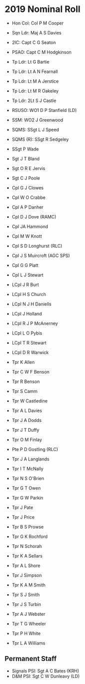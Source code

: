 # 2019 Nominal Roll

* Hon Col: Col P M Cooper
* Sqn Ldr: Maj A S Davies
* 2IC: Capt C G Seaton
* PSAO: Capt C M Hodgkinson
* Tp Ldr: Lt G Bartie
* Tp Ldr: Lt A N Fearnall
* Tp Ldr: Lt M A Jerstice
* Tp Ldr: Lt M R Oakeley
* Tp Ldr: 2Lt S J Castle
* RSUSO: WO1 D P Stanfield (LD)
* SSM: WO2 J Greenwood
* SQMS: SSgt L J Speed
* SQMS (R): SSgt R Sedgeley

* SSgt P Wade
* Sgt J T Bland
* Sgt O R E Jervis
* Sgt C J Poole
* Cpl G J Clowes
* Cpl W O Crabbe
* Cpl A P Danher
* Cpl D J Dove (RAMC)
* Cpl JA Hammond
* Cpl M W Knott
* Cpl S D Longhurst (RLC)
* Cpl J S Muircroft (AGC SPS)
* Cpl G G Platt
* Cpl L J Stewart
* LCpl J R Burt
* LCpl H S Church
* LCpl N J H Daniells
* LCpl J Holland
* LCpl R J P McAnerney
* LCpl L O Pybis
* LCpl T R Stewart
* LCpl D R Warwick
* Tpr K Allen
* Tpr C W F Benson
* Tpr R Benson
* Tpr S Camm
* Tpr W Castledine
* Tpr A L Davies
* Tpr J A Dodds
* Tpr J T Duffy
* Tpr O M Finlay
* Pte P D Gostling (RLC)
* Tpr J A Langlands
* Tpr I T McNally
* Tpr N S O'Brien
* Tpr G T Owen
* Tpr G W Parkin
* Tpr J Pate
* Tpr J Price
* Tpr B S Prowse
* Tpr G K Rochford
* Tpr N Schorah
* Tpr K A Sellars
* Tpr A L Shore
* Tpr J Simpson
* Tpr K A M Smith
* Tpr S J Smith
* Tpr J S Turbin
* Tpr A J Webster
* Tpr T G Wheeler
* Tpr P H White
* Tpr L A Williams

## Permanent Staff

* Signals PSI: Sgt A C Bates (KRH)
* D&M PSI: Sgt C W Dunleavy (LD)
